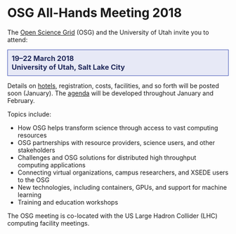 # OSG All-Hands Meeting 2018

The [Open Science Grid](https://www.opensciencegrid.org) (OSG) and the University of Utah invite you to attend:

<div style="border: 1px solid #3F51B5; color: #20295A; background-color: #E7E9F6; padding: 1ex; font-size: 115%; font-weight: bold;">
  19&ndash;22 March 2018
  <br>
  University of Utah, Salt Lake City
</div>

Details on [hotels](hotels.md), registration, costs, facilities, and so forth will be posted soon (January).  The
[agenda](https://indico.fnal.gov/event/15344/) will be developed throughout January and February.

Topics include:

* How OSG helps transform science through access to vast computing resources
* OSG partnerships with resource providers, science users, and other stakeholders
* Challenges and OSG solutions for distributed high throughput computing applications
* Connecting virtual organizations, campus researchers, and XSEDE users to the OSG
* New technologies, including containers, GPUs, and support for machine learning
* Training and education workshops

The OSG meeting is co-located with the US Large Hadron Collider (LHC) computing facility meetings.
